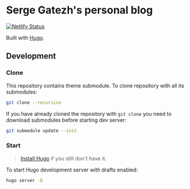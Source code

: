 # Serge Gatezh's personal blog

[![Netlify Status](https://api.netlify.com/api/v1/badges/2d11f6b1-6693-4f77-aaa3-bbb1d1b0a36d/deploy-status)](https://app.netlify.com/sites/gatezh/deploys)

Built with [Hugo](https://gohugo.io/).

## Development

### Clone

This repository contains theme submodule. To clone repository with all its submodules:

```sh
git clone --recursive
```

If you have already cloned the repository with `git clone` you need to download submodules before starting dev server:

```sh
git submodule update --init
```

### Start

> [Install Hugo](https://gohugo.io/getting-started/installing/) if you still don't have it.

To start Hugo development server with drafts enabled:

```sh
hugo server -D
```
